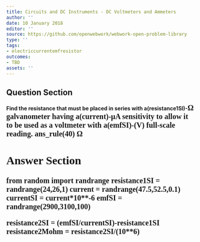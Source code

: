 ```yaml
---
title: Circuits and DC Instruments - DC Voltmeters and Ammeters
author: ''
date: 10 January 2018
editor: ''
source: https://github.com/openwebwork/webwork-open-problem-library
type: ''
tags:
- electriccurrentemfresistor
outcomes:
- TBD
assets: ''
---
```


## Question Section 

<b>
Find the resistance that must be placed in series with a(resistance1SI)-<span style="font-family: 'Times'; font-size: 20px";>&Omega;<span> galvanometer having a(current)-<span style="font-family: 'Times'; font-size: 20px";>&mu;A<span> sensitivity to allow it to be used as a voltmeter with a(emfSI)-(V) full-scale reading.
ans_rule(40) <span style="font-family: 'Times'; font-size: 20px";>&Omega;<span>



## Answer Section

from random import randrange
resistance1SI = randrange(24,26,1)
current = randrange(47.5,52.5,0.1)
currentSI = current*10**-6
emfSI = randrange(2900,3100,100)

resistance2SI = (emfSI/currentSI)-resistance1SI
resistance2Mohm = resistance2SI/(10**6)
